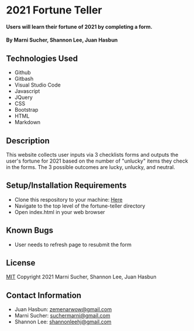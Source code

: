 # 2021 Fortune Teller

#### Users will learn their fortune of 2021 by completing a form. 

#### By **Marni Sucher, Shannon Lee, Juan Hasbun**

## Technologies Used

* Github
* Gitbash
* Visual Studio Code
* Javascript
* JQuery
* CSS
* Bootstrap
* HTML
* Markdown

## Description

This website collects user inputs via 3 checklists forms and outputs the user's fortune for 2021 based on the number of "unlucky" items they check in the forms. The 3 possible outcomes are lucky, unlucky, and neutral. 

## Setup/Installation Requirements

* Clone this respository to your machine: [Here](https://github.com/shanole/fortune-teller)
* Navigate to the top level of the fortune-teller directory
* Open index.html in your web browser

## Known Bugs

* User needs to refresh page to resubmit the form

## License
[MIT](https://opensource.org/licenses/MIT)
Copyright 2021
Marni Sucher, Shannon Lee, Juan Hasbun

## Contact Information

* Juan Hasbun: [zemenarwow@gmail.com](zemenarwow@gmail.com)
* Marni Sucher: [suchermarni@gmail.com](suchermarni@gmail.com)
* Shannon Lee: [shannonleehj@gmail.com](shannonleehj@gmail.com)